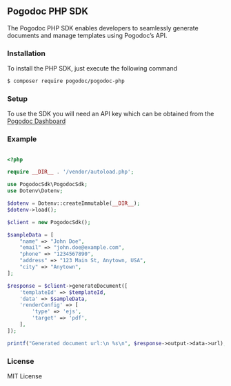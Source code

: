 ## Pogodoc PHP SDK

The Pogodoc PHP SDK enables developers to seamlessly generate documents and manage templates using Pogodoc’s API.

### Installation

To install the PHP SDK, just execute the following command

```bash
$ composer require pogodoc/pogodoc-php
```

### Setup

To use the SDK you will need an API key which can be obtained from the [Pogodoc Dashboard](https://app.pogodoc.com)

### Example

```php

<?php

require __DIR__ . '/vendor/autoload.php';

use PogodocSdk\PogodocSdk;
use Dotenv\Dotenv;

$dotenv = Dotenv::createImmutable(__DIR__);
$dotenv->load();

$client = new PogodocSdk();

$sampleData = [
    "name" => "John Doe",
    "email" => "john.doe@example.com",
    "phone" => "1234567890",
    "address" => "123 Main St, Anytown, USA",
    "city" => "Anytown",
];

$response = $client->generateDocument([
    'templateId' => $templateId,
    'data' => $sampleData,
    'renderConfig' => [
        'type' => 'ejs',
        'target' => 'pdf',
    ],
]);

printf("Generated document url:\n %s\n", $response->output->data->url);

```

### License

MIT License
